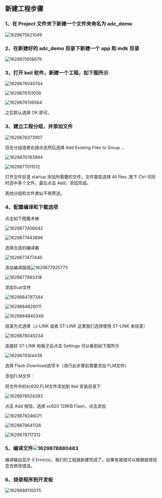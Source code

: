 ﻿## 新建工程步骤

### 1、在 Project 文件夹下新建一个文件夹命名为 adc_demo

![1629875821049](picture/1629875821049.png)

### 2、在新建好的 adc_demo 目录下新建一个 app 和 mdk 目录

![1629875918879]( picture/1629875918879.png)

### 3、打开 keil 软件，新建一个工程，如下图所示

![1629876040744]( picture/1629876040744.png)

![1629876101058]( picture/1629876101058.png)

![1629876136564]( picture/1629876136564.png)

之后默认选择 OK 即可。

### 3、建立工程分组，并添加文件

![1629876373907]( picture/1629876373907.png)

双击分组或者右键点击然后选择 Add Existing Files to Group ...

![1629876783994]( picture/1629876783994.png)

![1629877011512]( picture/1629877011512.png)

打开文件目录 startup 添加所需要的文件，文件类型选择 All files ,按下 Ctrl 可同时选中多个文件，最后点击 Add，添加完成。

其他分组和文件类似不再赘述。

### 4、配置编译和下载选项

点击如下图魔术棒

![1629877406042]( picture/1629877406042.png)



![1629877443896]( picture/1629877443896.png)

选择合适的编译器

![1629877477440]( picture/1629877477440.png)

添加编译路径![1629877925773]( picture/1629877925773.png)

![1629877983318]( picture/1629877983318.png)

添加Scat文件

![1629884787344]( picture/1629884787344.png)

![1629884826011]( picture/1629884826011.png)

![1629884840349]( picture/1629884840349.png)

烧录方式选择（J-LINK 或者 ST-LINK 这里我们选择使用 ST-LINK 来烧录）

![1629878040234]( picture/1629878040234.png)

连接好 ST-LINK 和板子后点击 Settings 可以看到如下图所示

![1629878184438]( picture/1629878184438.png)

选择 Flash Download选项卡（进行此步骤前需要添加 FLM文件）

添加FLM文件：

将文件中的xc620.FLM文件添加到 Keil 安装目录下

![1629878504283]( picture/1629878504283.png)

点击 Add 按钮，选择 xc620 128KB Flash，点击添加

![1629878246071]( picture/1629878246071.png)

![1629878641126]( picture/1629878641126.png)

![1629878717312]( picture/1629878717312.png)

### 5、编译文件![1629878880483]( picture/1629878880483.png)

编译输出显示 0 Error(s)，我们的工程就新建完成了。如果有报错可以根据报错信息去修改错误。

### 6、烧录程序到开发板

![1629886110075]( picture/1629886110075.png)



